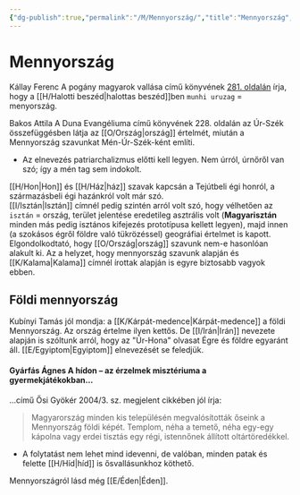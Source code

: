 ```yaml
---
{"dg-publish":true,"permalink":"/M/Mennyország/","title":"Mennyország","created":"2024-05-11T04:08","updated":"2024-10-25T23:26"}
---
```



# Mennyország

Kállay Ferenc A pogány magyarok vallása című könyvének [281. oldalán](zotero://open-pdf/library/items/DFI47XPY?page=281&annotation=8LY7CXDW) írja, hogy a [[H/Halotti beszéd\|halottas beszéd]]ben `munhi uruzag` = menyország.  

Bakos Attila A Duna Evangéliuma című könyvének 228. oldalán az Úr-Szék összefüggésben látja az [[O/Ország\|ország]] értelmét, miután a Mennyország szavunkat Mén-Úr-Szék-ként említi.  
- Az elnevezés patriarchalizmus előtti kell legyen. Nem úrról, úrnőről van szó; így a mén tag sem indokolt.  

[[H/Hon\|Hon]] és [[H/Ház\|ház]] szavak kapcsán a Tejútbeli égi honról, a származásbeli égi hazánkról volt már szó.  
[[I/Isztán\|Isztán]] címnél pedig szintén arról volt szó, hogy vélhetően az `isztán` = ország, terület jelentése eredetileg asztrális volt (**Magyarisztán** minden más pedig isztános kifejezés prototípusa kellett legyen), majd innen (a szokásos égről földre való tükrözéssel) geográfiai értelmet is kapott. Elgondolkodtató, hogy [[O/Ország\|ország]] szavunk nem-e hasonlóan alakult ki. Az a helyzet, hogy mennyország szavunk alapján és [[K/Kalama\|Kalama]] címnél írottak alapján is egyre biztosabb vagyok ebben.  

## Földi mennyország

Kubínyi Tamás jól mondja: a [[K/Kárpát-medence\|Kárpát-medence]] a földi Mennyország. Az ország értelme ilyen kettős. De [[I/Irán\|Irán]] nevezete alapján is szóltunk arról, hogy az "Úr-Hona" olvasat Égre és földre egyaránt áll. [[E/Egyiptom\|Egyiptom]] elnevezését se feledjük.  

#### Gyárfás Ágnes A hídon – az érzelmek misztériuma a gyermekjátékokban...  

...című Ősi Gyökér 2004/3. sz. megjelent cikkében jól írja:  
> Magyarország minden kis településén megvalósították őseink a Mennyország földi képét. Templom, néha a temető, néha egy-egy kápolna vagy erdei tisztás egy régi, istennőnek állított oltártöredékkel.  
- A folytatást nem lehet mind idevenni, de valóban, minden patak és felette [[H/Híd\|híd]] is ősvallásunkhoz köthető.

Mennyországról lásd még [[E/Éden\|Éden]].  